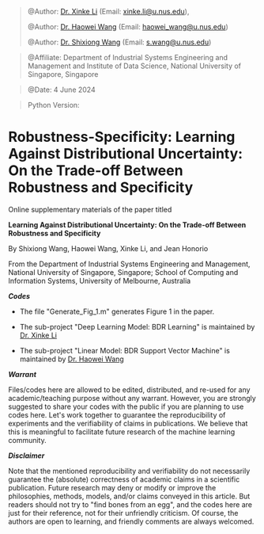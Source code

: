 > @Author: [Dr. Xinke Li](https://shinke-li.github.io/)    (Email: <xinke.li@u.nus.edu>),
> 
> @Author: [Dr. Haowei Wang](https://haowei-wang.github.io/)   (Email: <haowei_wang@u.nus.edu>)
> 
> @Author: [Dr. Shixiong Wang](https://bear-wangsx.github.io/)   (Email: <s.wang@u.nus.edu>)

> @Affiliate: Department of Industrial Systems Engineering and Management and Institute of Data Science, National University of Singapore, Singapore

> @Date: 4 June 2024

> Python Version: 

# Robustness-Specificity: Learning Against Distributional Uncertainty: On the Trade-off Between Robustness and Specificity

Online supplementary materials of the paper titled 

**Learning Against Distributional Uncertainty: On the Trade-off Between Robustness and Specificity**
   
By Shixiong Wang, Haowei Wang, Xinke Li, and Jean Honorio

From the Department of Industrial Systems Engineering and Management, National University of Singapore, Singapore; School of Computing and Information Systems, University of Melbourne, Australia 
   
***Codes***

- The file "Generate_Fig_1.m" generates Figure 1 in the paper.

- The sub-project "Deep Learning Model: BDR Learning" is maintained by [Dr. Xinke Li](https://github.com/shinke-li)

- The sub-project "Linear Model: BDR Support Vector Machine" is maintained by [Dr. Haowei Wang](https://github.com/Haowei-Wang)

***Warrant***

Files/codes here are allowed to be edited, distributed, and re-used for any academic/teaching purpose without any warrant. However, you are strongly suggested to share your codes with the public if you are planning to use codes here. Let's work together to guarantee the reproducibility of experiments and the verifiability of claims in publications. We believe that this is meaningful to facilitate future research of the machine learning community.


***Disclaimer***

Note that the mentioned reproducibility and verifiability do not necessarily guarantee the (absolute) correctness of academic claims in a scientific publication. Future research may deny or modify or improve the philosophies, methods, models, and/or claims conveyed in this article. But readers should not try to "find bones from an egg", and the codes here are just for their reference, not for their unfriendly criticism. Of course, the authors are open to learning, and friendly comments are always welcomed.
